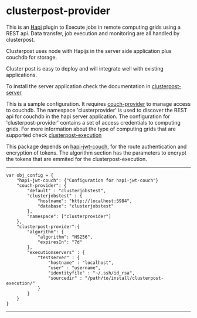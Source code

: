 # clusterpost-provider

This is an [Hapi](http://hapijs.com/) plugin to Execute jobs in remote computing grids using a REST api. Data transfer, job execution and monitoring are all handled by clusterpost.

Clusterpost uses node with Hapijs in the server side application plus couchdb for storage.

Cluster post is easy to deploy and will integrate well with existing applications.

To install the server application check the documentation in [clusterpost-server](https://www.npmjs.com/package/clusterpost-server)

This is a sample configuration. It requires [couch-provider](https://www.npmjs.com/package/couch-provider) to manage access to couchdb. The namespace 'clusterprovider' is used to discover the REST api for couchdb
in the hapi server application. 
The configuration for 'clusterpost-provider' contains a set of access credentials to computing grids.
For more information about the type of computing grids that are supported check [clusterpost-execution]()

This package depends on [hapi-jwt-couch](https://www.npmjs.com/package/hapi-jwt-couch), 
for the route authentication and encryption of tokens. 
The algorithm section has the parameters to encrypt the tokens that are emmited for the clusterpost-execution.

----
	var obj_config = {
		"hapi-jwt-couch": {"Configuration for hapi-jwt-couch"}
		"couch-provider": {
			"default" : "clusterjobstest",
			"clusterjobstest" : {
				"hostname": "http://localhost:5984",
				"database": "clusterjobstest"
			},
			"namespace": ["clusterprovider"]
		},
		"clusterpost-provider":{
			"algorithm": {
				"algorithm": "HS256",
				"expiresIn": "7d"
			},
			"executionservers" : {
				"testserver" : {
					"hostname" : "localhost", 
					"user" : "username",
					"identityfile" : "~/.ssh/id_rsa",
					"sourcedir" : "/path/to/install/clusterpost-execution/"			
				}
			}
		}
	}
----

<!-- Auto-update: 2025-10-06T23:21:26.803363 -->
